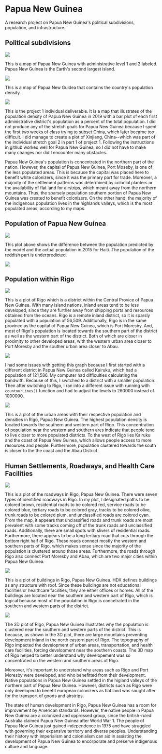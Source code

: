 # Papua New Guinea
A research project on Papua New Guinea's political subdivisions, population, and infrastructure.

## Political subdivisions
 ![](png.png)

This is a map of Papua New Guinea with administrative level 1 and 2 labeled. Papua New Guinea is the Earth's second largest island.

![](png_pop19.png)

This is a map of Papua New Guidea that contains the country's population density. 

![](Papua_plots.png)

This is the project 1 individual deliverable. It is a map that illustrates of the population density of Papua New Guinea in 2019 with a bar plot of each first administrative district's population as a percent of the total population. I did not produce any of the stretch goals for Papua New Guinea because I spent the first two weeks of class trying to subset China, which later became too difficult. I did manage to create a plot of Xinjiang, China--which was part of the individual stretch goal 2 in part 1 of project 1. Following the instructions in github worked well for Papua New Guinea, so I did not have to make many changes nor did I encounter many obstacles. 

Papua New Guinea's population is concentrated in the northern part of the nation. However, the capital of Papua New Guinea, Port Moseby, is one of the less populated areas. This is because the capital was placed here to benefit white colonizers, since it was the primary port for trade. Moreover, a majority of the settlement patterns was determined by colonial planters or the availability of flat land for airstrips, which meant away from the northern mountains. Thus, the sparsely population southern portion of Papua New Guinea was created to  benefit colonizers. On the other hand, the majority of the indigenous population lives in the highlands valleys, which is the most populated areas, according to my maps. 

## Population of Papua New Guinea

![](PNG_p2p1map.png)

This plot above shows the difference between the population predicted by the model and the actual population in 2015 for Haiti. The population of the reddish part is underpredicted.

![](PNG_p2p1_central.png)
   
## Population within Rigo

![](rigo_pop19.png)

This is a plot of Rigo which is a district within the Central Provice of Papua New Guinea. With many island nations, inland areas tend to be less developed, since they are further away from shipping ports and resources obtained from the oceans. Rigo is a remote inland district, so it is sparsly populated with a population of 56,509. Additionally, Rigo is in the same province as the capital of Papua New Guinea, which is Port Moresby. And, most of Rigo's population is located towards the southern part of the district as well as the western part of the district. Both of which are cloxer in proximity to other developed areas, with the western urban area closer to Port Moresby and the souther urban area closer to Abau. 

![](rigo_density_image.png)

I had some issues with getting this graph because I first started with a different district in Papua New Guinea called Kairuku, which had a population of 121,586. My computer had difficulties calculating the bandwith. Because of this, I switched to a district with a smaller population. Then after switching to Rigo, I ran into a different issue with running with `countourLines()` function and had to adjust the levels to 260000 instead of 1000000.

![](urban_areas_rigo.png)

This is a plot of the urban areas with their respective population and densities in Rigo, Papua New Guinea. The highest population density is located towards the southern and western part of Rigo. This concentration of population near the western and southern ares indicate that people tend to live closer to more populated districts. To the west of Rigo lies Kairuku and the coast of Papua New Guinea, which allows people access to more resources and people. Furthermore, population clustered towards the south is closer to the the coast and the Abau District. 

## Human Settlements, Roadways, and Health Care Facilities

![](rigo_roadways.png)

This is a plot of the roadways in Rigo, Papua New Guinea. There were seven types of identified roadways in Rigo. In my plot, I designated paths to be colored brown, residential roads to be colored red, service roads to be colored blue, tertiary roads to be colored gray, tracks to be colored olive, trunk roads to be colored plum, and unclassified roads are colored cyan. From the map, it appears that unclassified roads and trunk roads are most prevalent with some tracks coming off of the trunk roads and unclassified roads. Additionally, there are small spots with slivers of residential roads. Furthermore, there appears to be a long tertiary road that cuts through the bottom right half of Rigo. These roads connect mostly the western and southern parts of Rigo, which makes sense since the majority of the population is clustered around those areas. Furthermore, the roads through Rigo also connect Port Moresby and Abau, which are two major cities within Papua New Guinea.

![](rigo_buildings_roads.png)

This is a plot of buildings in Rigo, Papua New Guinea. HDX defines buildings as any structure with roof. Since these buildings are not educational facilities or healthcare facilities, they are either offices or homes. All of the buildings are located near the southern and western part of Rigo, which is logical because most of the population in Rigo is concetrated in the southern and western parts of the district. 

![](rigo_3d.png)

The 3D plot of Rigo, Papua New Guinea illustrates why the population is clustered near the southern and western parts of the district. This is because, as shown in the 3D plot, there are large mountains preventing development inland in the north eastern part of Rigo. The topography of Rigo impacted the development of urban areas, transportation, and health care facilities, forcing development near the southern coasts. The 3D map of Rigo helped to better understand why developement was so concentrated on the western and southern areas of Rigo. 

Moreover, it's important to understand why areas such as Rigo and Port Moresby were developed, and who benefitted from their development. Native populations in Papua New Guinea settled in the higland valleys of the northern part of Papua New Guinea. However, districts such as Rigo were only developed to benefit european colonizers as flat land was sought after for the transport of goods and airstrips. 

The state of human development in Rigo, Papua New Guinea has a room for improvement by American standards. However, the native people in Papua New Guinea are a colonized and oppressed group, since the british-ruled Australia claimed Papua New Guinea after World War 1. The people of Papua New Guinea just gained independence in 1975 and have struggled with governing their expansive territory and diverse peoples. Understanding their history with imperialism and colonialism can aid in assisting the development of Papua New Guinea to encorporate and preserve indigenous culture and language.
